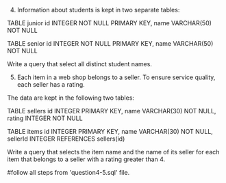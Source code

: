 4. Information about students is kept in two separate tables:

TABLE junior
  id INTEGER NOT NULL PRIMARY KEY,
  name VARCHAR(50) NOT NULL

TABLE senior
  id INTEGER NOT NULL PRIMARY KEY,
  name VARCHAR(50) NOT NULL
  
Write a query that select all distinct student names.



5. Each item in a web shop belongs to a seller. To ensure service quality, each seller has a rating.

The data are kept in the following two tables:

TABLE sellers
  id INTEGER PRIMARY KEY,
  name VARCHAR(30) NOT NULL,
  rating INTEGER NOT NULL

TABLE items
  id INTEGER PRIMARY KEY,
  name VARCHAR(30) NOT NULL,
  sellerId INTEGER REFERENCES sellers(id)

Write a query that selects the item name and the name of its seller for each item that belongs to a seller with a rating greater than 4.



#follow all steps from 'question4-5.sql'  file.